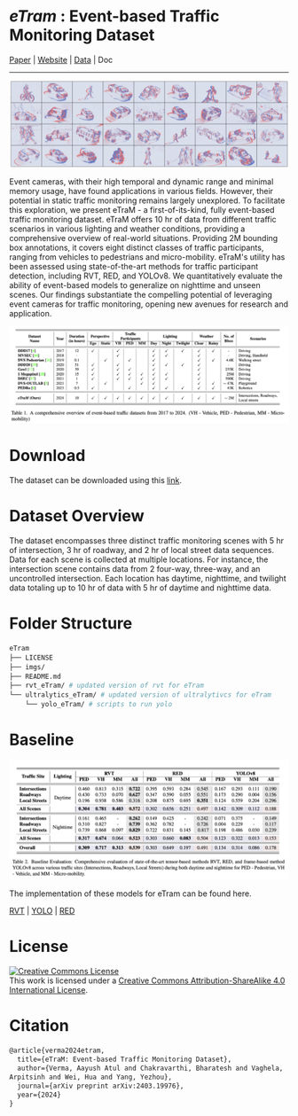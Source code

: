 # *eTram* : Event-based Traffic Monitoring Dataset 

<div>
<a href="https://arxiv.org/abs/2403.19976"> Paper</a> |
<a href="https://eventbasedvision.github.io/eTraM
/">Website</a> |
<a href="https://docs.google.com/forms/d/e/1FAIpQLSfH2LI5oqWWfose-pBC3dsbaAMvRQuv0BI93njV_5wQjYx83w/viewform">Data</a> |
<a>Doc</a>
</div>
<hr>
<img src="./imgs/teaserImage.png"/>

Event cameras, with their high temporal and dynamic range and minimal memory usage, have found applications in various fields. However, their potential in static traffic monitoring remains largely unexplored. To facilitate this exploration, we present eTraM - a first-of-its-kind, fully event-based traffic monitoring dataset. eTraM offers 10 hr of data from different traffic scenarios in various lighting and weather conditions, providing a comprehensive overview of real-world situations. Providing 2M bounding box annotations, it covers eight distinct classes of traffic participants, ranging from vehicles to pedestrians and micro-mobility. eTraM's utility has been assessed using state-of-the-art methods for traffic participant detection, including RVT, RED, and YOLOv8. We quantitatively evaluate the ability of event-based models to generalize on nighttime and unseen scenes. Our findings substantiate the compelling potential of leveraging event cameras for traffic monitoring, opening new avenues for research and application.

<img src="./imgs/Related_Dataset_Table.png"/>

# Download 

The dataset can be downloaded using this [link](https://docs.google.com/forms/d/e/1FAIpQLSfH2LI5oqWWfose-pBC3dsbaAMvRQuv0BI93njV_5wQjYx83w/viewform).


# Dataset Overview

The dataset encompasses three distinct traffic monitoring scenes with 5 hr of intersection, 3 hr of roadway, and 2 hr of local street data sequences. Data for each scene is collected at multiple locations. For instance, the intersection scene contains data from 2 four-way, three-way, and an uncontrolled intersection. Each location has daytime, nighttime, and twilight data totaling up to 10 hr of data with 5 hr of daytime and nighttime data.

# Folder Structure
```sh
eTram
├── LICENSE
├── imgs/
├── README.md
├── rvt_eTram/ # updated version of rvt for eTram 
└── ultralytics_eTram/ # updated version of ultralytivcs for eTram
    └── yolo_eTram/ # scripts to run yolo
```

# Baseline

<img src="./imgs/Baseline_Results.png"> </img>

The implementation of these models for eTram can be found here.

[RVT](./rvt_eTram/) |
[YOLO](./ultralytics_eTram/yolo_eTram/) | 
[RED]()

# License

<a rel="license" href="http://creativecommons.org/licenses/by-sa/4.0/"><img alt="Creative Commons License" style="border-width:0" src="https://i.creativecommons.org/l/by-sa/4.0/88x31.png" /></a><br />This work is licensed under a <a rel="license" href="http://creativecommons.org/licenses/by-sa/4.0/">Creative Commons Attribution-ShareAlike 4.0 International License</a>.

# Citation

```
@article{verma2024etram,
  title={eTraM: Event-based Traffic Monitoring Dataset},
  author={Verma, Aayush Atul and Chakravarthi, Bharatesh and Vaghela, Arpitsinh and Wei, Hua and Yang, Yezhou},
  journal={arXiv preprint arXiv:2403.19976},
  year={2024}
}
  ```
